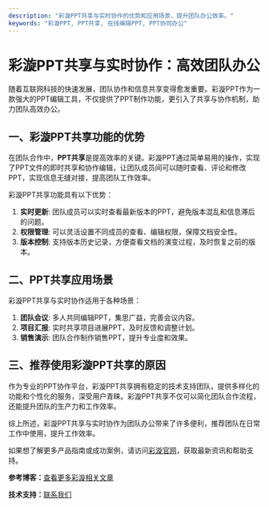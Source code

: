 ```yaml
---
description: "彩漩PPT共享与实时协作的优势和应用场景，提升团队办公效率。"
keywords: "彩漩PPT, PPT共享, 在线编辑PPT, PPT协同办公"
---
```

# 彩漩PPT共享与实时协作：高效团队办公

随着互联网科技的快速发展，团队协作和信息共享变得愈发重要。彩漩PPT作为一款强大的PPT编辑工具，不仅提供了PPT制作功能，更引入了共享与协作机制，助力团队高效办公。

## 一、彩漩PPT共享功能的优势
在团队合作中，**PPT共享**是提高效率的关键。彩漩PPT通过简单易用的操作，实现了PPT文件的即时共享和协作编辑，让团队成员间可以随时查看、评论和修改PPT，实现信息无缝对接，提高团队工作效率。

彩漩PPT共享功能具有以下优势：
1. **实时更新**: 团队成员可以实时查看最新版本的PPT，避免版本混乱和信息滞后的问题。
2. **权限管理**: 可以灵活设置不同成员的查看、编辑权限，保障文档安全性。
3. **版本控制**: 支持版本历史记录，方便查看文档的演变过程，及时恢复之前的版本。

## 二、PPT共享应用场景
彩漩PPT共享与实时协作适用于各种场景：
1. **团队会议**: 多人共同编辑PPT，集思广益，完善会议内容。
2. **项目汇报**: 实时共享项目进展PPT，及时反馈和调整计划。
3. **销售演示**: 团队合作制作销售PPT，提升专业度和效果。

## 三、推荐使用彩漩PPT共享的原因
作为专业的PPT协作平台，彩漩PPT共享拥有稳定的技术支持团队，提供多样化的功能和个性化的服务，深受用户青睐。彩漩PPT共享不仅可以简化团队合作流程，还能提升团队的生产力和工作效率。

综上所述，彩漩PPT共享与实时协作为团队办公带来了许多便利，推荐团队在日常工作中使用，提升工作效率。

如果想了解更多产品指南或成功案例，请访问[彩漩官网](https://caixuan.cc/)，获取最新资讯和帮助支持。

**参考博客：**[查看更多彩漩相关文章](https://caixuan.cc/blog/)

**技术支持：**[联系我们](https://caixuan.cc/contact)
